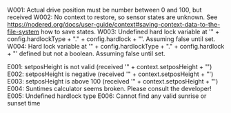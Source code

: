 W001: Actual drive position must be number between 0 and 100, but received
W002: No context to restore, so sensor states are unknown. See https://nodered.org/docs/user-guide/context#saving-context-data-to-the-file-system how to save states.
W003: Undefined hard lock variable at '" + config.hardlockType + "." + config.hardlock + "'. Assuming false until set.
W004: Hard lock variable at '" + config.hardlockType + "." + config.hardlock + "' defined but not a boolean. Assuming false until set.

E001: setposHeight is not valid (received '" + context.setposHeight + "')
E002: setposHeight is negative (received '" + context.setposHeight + "')
E003: setposHeight is above 100 (received '" + context.setposHeight + "')
E004: Suntimes calculator seems broken. Please consult the developer!
E005: Undefined hardlock type
E006: Cannot find any valid sunrise or sunset time